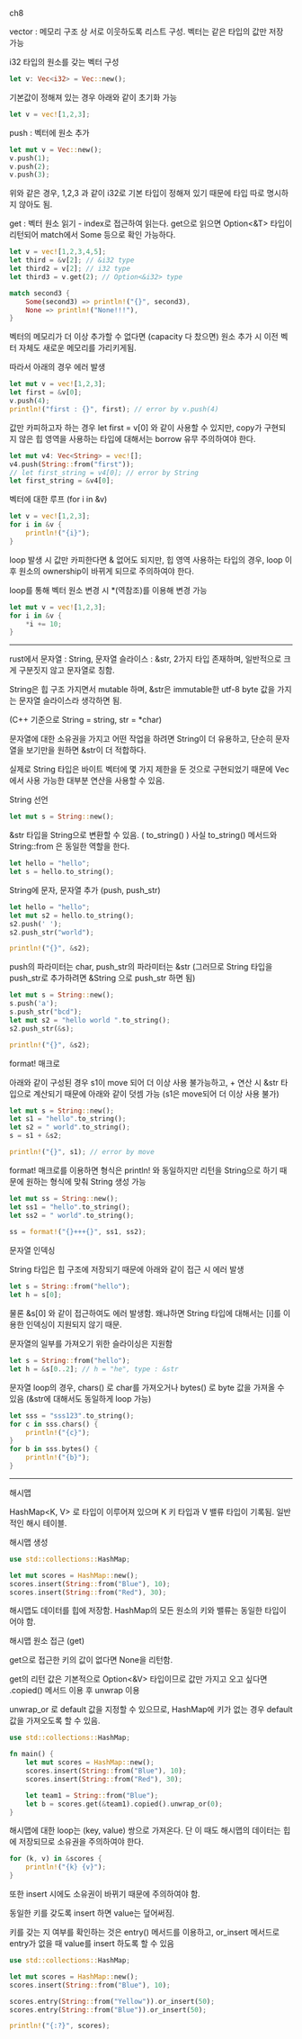 ch8

vector : 메모리 구조 상 서로 이웃하도록 리스트 구성. 벡터는 같은 타입의 값만 저장 가능

i32 타입의 원소를 갖는 벡터 구성

```rust
let v: Vec<i32> = Vec::new();
```

기본값이 정해져 있는 경우 아래와 같이 초기화 가능

```rust
let v = vec![1,2,3];
```

push : 벡터에 원소 추가

```rust
let mut v = Vec::new();
v.push(1);
v.push(2);
v.push(3);
```

위와 같은 경우, 1,2,3 과 같이 i32로 기본 타입이 정해져 있기 때문에 타입 따로 명시하지 않아도 됨.

get : 벡터 원소 읽기 - index로 접근하여 읽는다. get으로 읽으면 Option<&T> 타입이 리턴되어 match에서 Some 등으로 확인 가능하다.

```rust
let v = vec![1,2,3,4,5];
let third = &v[2]; // &i32 type
let third2 = v[2]; // i32 type
let third3 = v.get(2); // Option<&i32> type

match second3 {
    Some(second3) => println!("{}", second3),
    None => println!("None!!!"),
}
```

벡터의 메모리가 더 이상 추가할 수 없다면 (capacity 다 찼으면) 원소 추가 시 이전 벡터 자체도 새로운 메모리를 가리키게됨.

따라서 아래의 경우 에러 발생

```rust
let mut v = vec![1,2,3];
let first = &v[0];
v.push(4);
println!("first : {}", first); // error by v.push(4)
```

값만 카피하고자 하는 경우 let first = v[0] 와 같이 사용할 수 있지만, copy가 구현되지 않은 힙 영역을 사용하는 타입에 대해서는 borrow 유무 주의하여야 한다.

```rust
let mut v4: Vec<String> = vec![];
v4.push(String::from("first"));
// let first_string = v4[0]; // error by String
let first_string = &v4[0];
```

벡터에 대한 루프 (for i in &v)

```rust
let v = vec![1,2,3];
for i in &v {
	println!("{i}");
}
```

loop 발생 시 값만 카피한다면 & 없어도 되지만, 힙 영역 사용하는 타입의 경우, loop 이후 원소의 ownership이 바뀌게 되므로 주의하여야 한다.

loop를 통해 벡터 원소 변경 시 *(역참조)를 이용해 변경 가능 

```rust
let mut v = vec![1,2,3];
for i in &v {
	*i += 10;
}
```

---

rust에서 문자열 : String, 문자열 슬라이스 : &str, 2가지 타입 존재하며, 일반적으로 크게 구분짓지 않고 문자열로 칭함.

String은 힙 구조 가지면서 mutable 하며, &str은 immutable한 utf-8 byte 값을 가지는 문자열 슬라이스라 생각하면 됨.

(C++ 기준으로 String = string, str = *char)

문자열에 대한 소유권을 가지고 어떤 작업을 하려면 String이 더 유용하고, 단순히 문자열을 보기만을 원하면 &str이 더 적합하다.

실제로 String 타입은 바이트 벡터에 몇 가지 제한을 둔 것으로 구현되었기 때문에 Vec<T>에서 사용 가능한 대부분 연산을 사용할 수 있음.

String 선언

```rust
let mut s = String::new();
```

&str 타입을 String으로 변환할 수 있음. ( to_string() ) 사실 to_string() 메서드와 String::from 은 동일한 역할을 한다.

```rust
let hello = "hello";
let s = hello.to_string();
```

String에 문자, 문자열 추가 (push, push_str)

```rust
let hello = "hello";
let mut s2 = hello.to_string();
s2.push(' ');
s2.push_str("world");

println!("{}", &s2);
```

push의 파라미터는 char, push_str의 파라미터는 &str (그러므로 String 타입을 push_str로 추가하려면 &String 으로 push_str 하면 됨)

```rust
let mut s = String::new();
s.push('a');
s.push_str("bcd");
let mut s2 = "hello world ".to_string();
s2.push_str(&s);

println!("{}", &s2);
```

format! 매크로

아래와 같이 구성된 경우 s1이 move 되어 더 이상 사용 불가능하고, + 연산 시 &str 타입으로 계산되기 때문에 아래와 같이 덧셈 가능 (s1은 move되어 더 이상 사용 불가)

```rust
let mut s = String::new();
let s1 = "hello".to_string();
let s2 = " world".to_string();
s = s1 + &s2;

println!("{}", s1); // error by move
```

format! 매크로를 이용하면 형식은 println! 와 동일하지만 리턴을 String으로 하기 때문에 원하는 형식에 맞춰 String 생성 가능

```rust
let mut ss = String::new();
let ss1 = "hello".to_string();
let ss2 = " world".to_string();
    
ss = format!("{}+++{}", ss1, ss2);
```

문자열 인덱싱

String 타입은 힙 구조에 저장되기 때문에 아래와 같이 접근 시 에러 발생

```rust
let s = String::from("hello");
let h = s[0];
```

물론 &s[0] 와 같이 접근하여도 에러 발생함. 왜냐하면 String 타입에 대해서는 [i]를 이용한 인덱싱이 지원되지 않기 때문.

문자열의 일부를 가져오기 위한 슬라이싱은 지원함

```rust
let s = String::from("hello");
let h = &s[0..2]; // h = "he", type : &str
```

문자열 loop의 경우, chars() 로 char를 가져오거나 bytes() 로 byte 값을 가져올 수 있음 (&str에 대해서도 동일하게 loop 가능)

```rust
let sss = "sss123".to_string();
for c in sss.chars() {
	println!("{c}");
}
for b in sss.bytes() {
	println!("{b}");
}
```

---

해시맵

HashMap<K, V> 로 타입이 이루어져 있으며 K 키 타입과 V 밸류 타입이 기록됨. 일반적인 해시 테이블.

해시맵 생성

```rust
use std::collections::HashMap;

let mut scores = HashMap::new();
scores.insert(String::from("Blue"), 10);
scores.insert(String::from("Red"), 30);
```

해시맵도 데이터를 힙에 저장함. HashMap의 모든 원소의 키와 밸류는 동일한 타입이어야 함.

해시맵 원소 접근 (get)

get으로 접근한 키의 값이 없다면 None을 리턴함.

get의 리턴 값은 기본적으로 Option<&V> 타입이므로 값만 가지고 오고 싶다면 .copied() 메서드 이용 후 unwrap 이용

unwrap_or 로 default 값을 지정할 수 있으므로, HashMap에 키가 없는 경우 default 값을 가져오도록 할 수 있음.

```rust
use std::collections::HashMap;

fn main() {
    let mut scores = HashMap::new();
    scores.insert(String::from("Blue"), 10);
    scores.insert(String::from("Red"), 30);

    let team1 = String::from("Blue");
    let b = scores.get(&team1).copied().unwrap_or(0);
}
```

해시맵에 대한 loop는 (key, value) 쌍으로 가져온다. 단 이 때도 해시맵의 데이터는 힙에 저장되므로 소유권을 주의하여야 한다.

```rust
for (k, v) in &scores {
    println!("{k} {v}");
}
```

또한 insert 시에도 소유권이 바뀌기 때문에 주의하여야 함.

동일한 키를 갖도록 insert 하면 value는 덮어써짐.

키를 갖는 지 여부를 확인하는 것은 entry() 메서드를 이용하고, or_insert 메서드로 entry가 없을 때 value를 insert 하도록 할 수 있음

```rust
use std::collections::HashMap;

let mut scores = HashMap::new();
scores.insert(String::from("Blue"), 10);

scores.entry(String::from("Yellow")).or_insert(50);
scores.entry(String::from("Blue")).or_insert(50);

println!("{:?}", scores);
```




